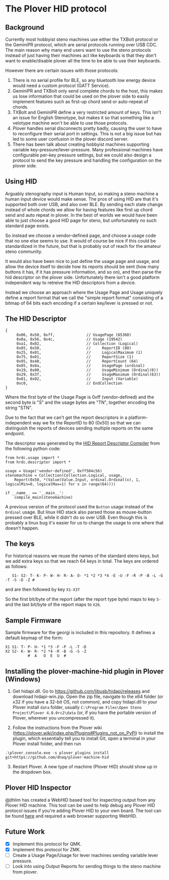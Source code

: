 # The Plover HID protocol

## Background

Currently most hobbyist steno machines use either the TXBolt protocol or the
GeminiPR protocol, which are serial protocols running over USB CDC. The main
reason why many end users want to use the steno protocols instead of just
having their machines act like keyboards is that they don't want to
enable/disable plover all the time to be able to use their keyboards.

However there are certain issues with those protocols:

1. There is no serial profile for BLE, so any bluetooth low energy device would
   need a custom protocol (GATT Service).
2. GeminiPR and TXBolt only send complete chords to the host, this makes us
   lose information that could be used on the plover side to easily implement
   features such as first-up chord send or auto-repeat of chords.
3. TXBolt and GeminiPR define a very restricted amount of keys. This isn't an
   issue for English Stenotype, but makes it so that something like a velotype
   machine won't be able to use those protocols.
4. Plover handles serial disconnects pretty badly, causing the user to have to
   reconfigure their serial port in settings. This is not a big issue but has
   led to some user confusion in the plover discord server.
5. There has been talk about creating hobbyist machines supporting variable
   key-pressure/lever-pressure. Many professional machines have configurable
   per-key pressure settings, but we could also design a protocol to send the
   key pressure and handling the configuration on the plover side.

## Using HID
Arguably stenography input is Human Input, so making a steno machine a human
input device would make sense.  The pros of using HID are that it's supported
both over USB, and also over BLE.  By sending each state change instead of
whole chords we allow for having features like first up chord send and auto
repeat in plover. In the best of worlds we would have been able to just choose
a good HID page for steno, but unfortunately no such standard page exists.

So instead we choose a vendor-defined page, and choose a usage code that no one
else seems to use. It would of course be nice if this could be standardized in
the future, but that is probably out of reach for the amateur steno community.

It would also have been nice to just define the usage page and usage, and allow
the device itself to decide how its reports should be sent (how many buttons it
has, if it has pressure information, and so on), and then parse the hid
descriptor on the plover side. Unfortunately there isn't a good platform
independent way to retreive the HID descriptors from a device.

Instead we choose an approach where the Usage Page and Usage uniquely define a report
format that we call the "simple report format" consisting of a bitmap of 64 bits each
encoding if a certain key/lever is pressed or not.

## The HID Descriptor
```
{
     0x06, 0x50, 0xff,              // UsagePage (65360)
     0x0a, 0x56, 0x4c,              // Usage (19542)
     0xa1, 0x02,                    // Collection (Logical)
     0x85, 0x50,                    //     ReportID (80)
     0x25, 0x01,                    //     LogicalMaximum (1)
     0x75, 0x01,                    //     ReportSize (1)
     0x95, 0x40,                    //     ReportCount (64)
     0x05, 0x0a,                    //     UsagePage (ordinal)
     0x19, 0x00,                    //     UsageMinimum (Ordinal(0))
     0x29, 0x3f,                    //     UsageMaximum (Ordinal(63))
     0x81, 0x02,                    //     Input (Variable)
     0xc0,                          // EndCollection
}
```
Where the first byte of the Usage Page is 0xff (vendor-defined) and the second
byte is "S" and the usage bytes are "TN", together encoding the string "STN".

Due to the fact that we can't get the report descriptors in a platform-independent way
we fix the ReportID to 80 (0x50) so that we can distinguish the reports of devices sending
multiple reports on the same endpoint.

The descriptor was generated by the [HID Report Descriptor Compiler](https://github.com/nipo/hrdc) from the following python code:
```
from hrdc.usage import *
from hrdc.descriptor import *

usage = Usage('vendor-defined', 0xff504c56)
stenomachine = Collection(Collection.Logical, usage,
    Report(0x50, *(Value(Value.Input, ordinal.Ordinal(x), 1, logicalMin=0, logicalMax=1) for x in range(64))))

if __name__ == '__main__':
    compile_main(stenomachine)
```

A previous version of the protocol used the `Button` usage instead of the `Ordinal` usage. But linux HID stack also parsed those
as mouse-button pressed over BLE, while it didn't do so over USB. Even though this is probably a linux bug it's easier for us
to change the usage to one where that doesn't happen.

## The keys
For historical reasons we reuse the names of the standard steno keys, but we add extra keys so that we reach 64 keys in total.
The keys are ordered as follows:

```
   S1- S2- T- K- P- W- H- R- A- O- *1 *2 *3 *4 -E -U -F -R -P -B -L -G -T -S -D -Z #
```
and are then followed by key `X1-X37`

So the first bit/byte of the report (after the report type byte) maps to key
`S-` and the last bit/byte of the report maps to `X26`.

## Sample Firmware

Sample firmware for the georgi is included in this repository. It defines a default keymap of the form:
```
X1 S1- T- P- H- *1 *3 -F -P -L -T -D
X2 S2- K- W- R- *2 *4 -R -B -G -S -Z
          #  A   O  E  U  #
```

## Installing the plover-machine-hid plugin in Plover (Windows)

1. Get hidapi.dll. Go to https://github.com/libusb/hidapi/releases and download hidapi-win.zip. Open the zip file, navigate to the x64 folder (or x32 if you have a 32-bit OS, not common), and copy hidapi.dll to your Plover install `data` folder, usually `C:\Program Files\Open Steno Project\Plover 4.0.0rc2\data` (or, if you have the portable version of Plover, wherever you uncompressed it).
    
2. Follow the instructions from the Plover wiki (https://plover.wiki/index.php/Plugins#Plugins_not_on_PyPI) to install the plugin, which essentially tell you to install Git, open a terminal in your Plover install folder, and then run
```
.\plover_console.exe -s plover_plugins install git+https://github.com/dnaq/plover-machine-hid
```

3. Restart Plover. A new type of machine (Plover HID) should show up in the dropdown box.


## Plover HID Inspector

@jthlim has created a WebHID based tool for inspecting output from any Plover HID machine.
This tool can be used to help debug any Plover HID protocol issues if you're adding Plover HID to your own board. The tool can be found [here](https://lim.au/#/software/plover-hid) and required a web browser supporting WebHID.

## Future Work
- [x] Implement this protocol for QMK.
- [x] Implement this protocol for ZMK.
- [ ] Create a Usage Page/Usage for lever machines sending variable lever pressure.
- [ ] Look into using Output Reports for sending things to the steno machine from plover.
